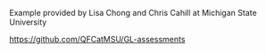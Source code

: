 Example provided by Lisa Chong and Chris Cahill at Michigan State University

https://github.com/QFCatMSU/GL-assessments
